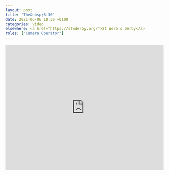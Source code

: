 ```yaml
---
layout: post
title: "The&nbsp;6:30"
date: 2021-06-06 18:30 +0100
categories: video
elsewhere: <a href="https://stwderby.org/">St Werb's Derby</a>
roles: ["Camera Operator"]
---
```


<iframe width="100%" height="400em" src="https://www.youtube.com/embed/H3I-oY8UEp4" frameborder="0" allow="accelerometer; autoplay; clipboard-write; encrypted-media; gyroscope; picture-in-picture" allowfullscreen></iframe>

